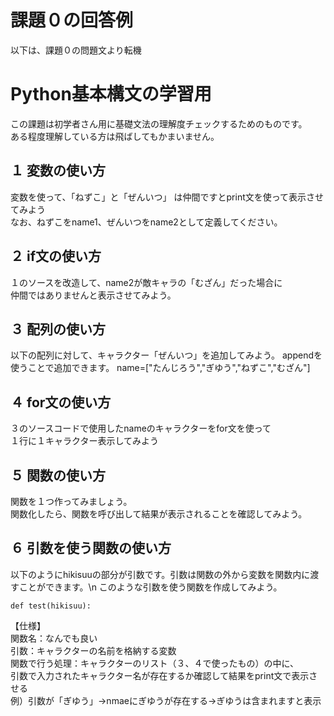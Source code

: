 課題０の回答例
====
以下は、課題０の問題文より転機

# Python基本構文の学習用
この課題は初学者さん用に基礎文法の理解度チェックするためのものです。<BR>
ある程度理解している方は飛ばしてもかまいません。

## １ 変数の使い方
変数を使って、「ねずこ」と「ぜんいつ」 は仲間ですとprint文を使って表示させてみよう<BR>
なお、ねずこをname1、ぜんいつをname2として定義してください。

## ２ if文の使い方
１のソースを改造して、name2が敵キャラの「むざん」だった場合に<BR>
仲間ではありませんと表示させてみよう。

## ３ 配列の使い方
以下の配列に対して、キャラクター「ぜんいつ」を追加してみよう。
appendを使うことで追加できます。
name=["たんじろう","ぎゆう","ねずこ","むざん"]

## ４ for文の使い方
３のソースコードで使用したnameのキャラクターをfor文を使って<BR>
１行に１キャラクター表示してみよう

## ５ 関数の使い方
関数を１つ作ってみましょう。<BR>
関数化したら、関数を呼び出して結果が表示されることを確認してみよう。

## ６ 引数を使う関数の使い方
以下のようにhikisuuの部分が引数です。引数は関数の外から変数を関数内に渡すことができます。\n
このような引数を使う関数を作成してみよう。<BR>

```
def test(hikisuu):
```

【仕様】<BR>
関数名：なんでも良い<BR>
引数：キャラクターの名前を格納する変数<BR>
関数で行う処理：キャラクターのリスト（３、４で使ったもの）の中に、<BR>
引数で入力されたキャラクター名が存在するか確認して結果をprint文で表示させる<BR>
例）引数が「ぎゆう」→nmaeにぎゆうが存在する→ぎゆうは含まれますと表示
